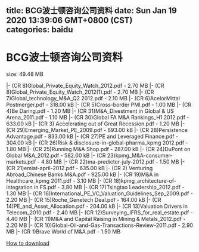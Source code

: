 
title: BCG波士顿咨询公司资料
date: Sun Jan 19 2020 13:39:06 GMT+0800 (CST)    
categories: baidu
---

# BCG波士顿咨询公司资料
size: 49.48 MB
 
 
|- (CR 8)Global_Private_Equity_Watch_2012.pdf - 2.70 MB
|- (CR 8)Global_Private_Equity_Watch_2012(1).pdf - 2.70 MB
|- (CR 7)Global_technology_M&A_Q2 2012.pdf - 2.10 MB
|- (CR 6)AcelorMittal Postmerger.pdf - 318.00 kB
|- (CR 5)Cross-border PMI.pdf - 1.00 MB
|- (CR 4)Be Daring.pdf - 1.20 MB
|- (CR 31)M&A_Divestment in Global & US Arena_2011.pdf - 1.10 MB
|- (CR 30)Global FA M&A Rankings_H1 2012.pdf - 633.00 kB
|- (CR 3) Accelerating out of Great Recession.pdf - 1.20 MB
|- (CR 29)Emerging_Market_PE_2009.pdf - 693.00 kB
|- (CR 28)Persistence Advantage.pdf - 833.00 kB
|- (CR 27)PE and Leveraged Finance.pdf - 304.00 kB
|- (CR 26)Risk & disclosure-in-global-pharma_kpmg 2012.pdf - 1.80 MB
|- (CR 25)Running M&A Shop.pdf - 287.00 kB
|- (CR 24)DuPont on Global M&A_2012.pdf - 582.00 kB
|- (CR 23)kpmg_M&A-consumer-markets.pdf - 4.80 MB
|- (CR 22)ma-predictor-july-2012.pdf - 1.50 MB
|- (CR 21)emiat-april-2012.pdf - 635.00 kB
|- (CR 2) Venturing Abroad_Chinese Banks M&A.pdf - 925.00 kB
|- (CR 19)M&A in Healthcare_kpmg 2011.pdf - 3.10 MB
|- (CR 18)kpmg_architecture-of-integration in FS.pdf - 3.80 MB
|- (CR 17)Tsingtao Leadership_2012.pdf - 1.30 MB
|- (CR 16)International_PE_VC_Valuation_Guidelines_Sep_2009.pdf - 2.20 MB
|- (CR 15)Roche_Genetech Deal.pdf - 164.00 kB
|- (CR 14)PE_and_Asset_Allocation.pdf - 204.00 kB
|- (CR 13)Valuation Drivers in Telecom_2010.pdf - 2.40 MB
|- (CR 12)Surveying_IFRS_for_real_estate.pdf - 4.40 MB
|- (CR 11)M&A and Capital Raising in Mining & Metals_2012.pdf - 2.20 MB
|- (CR 10)Global-Oil-and-Gas-Transactions-Review-2011.pdf - 2.90 MB
|- (CR 1)Brave World of M&A.pdf - 1.50 MB

[How to download](https://bpcam.bemobtrk.com/go/2ceec3aa-1ca2-46d6-b9ff-aaa5c184517c?jno=251)